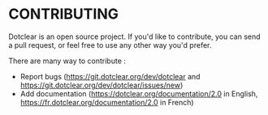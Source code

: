 # CONTRIBUTING

Dotclear is an open source project. If you'd like to contribute, you can send
a pull request, or feel free to use any other way you'd prefer.

There are many way to contribute :

* Report bugs (https://git.dotclear.org/dev/dotclear and https://git.dotclear.org/dev/dotclear/issues/new)
* Add documentation (https://dotclear.org/documentation/2.0 in English, https://fr.dotclear.org/documentation/2.0 in French)
